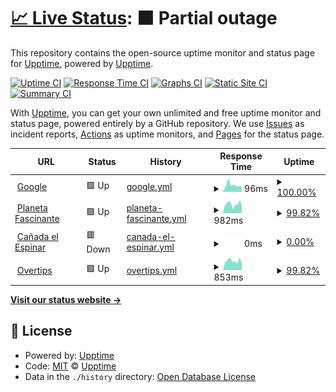 # [📈 Live Status](https://demo.upptime.js.org): <!--live status--> **🟧 Partial outage**

This repository contains the open-source uptime monitor and status page for [Upptime](https://upptime.js.org), powered by [Upptime](https://github.com/upptime/upptime).

[![Uptime CI](https://github.com/Alvarohf/sites-status/workflows/Uptime%20CI/badge.svg)](https://github.com/Alvarohf/sites-status/actions?query=workflow%3A%22Uptime+CI%22)
[![Response Time CI](https://github.com/Alvarohf/sites-status/workflows/Response%20Time%20CI/badge.svg)](https://github.com/Alvarohf/sites-status/actions?query=workflow%3A%22Response+Time+CI%22)
[![Graphs CI](https://github.com/Alvarohf/sites-status/workflows/Graphs%20CI/badge.svg)](https://github.com/Alvarohf/sites-status/actions?query=workflow%3A%22Graphs+CI%22)
[![Static Site CI](https://github.com/Alvarohf/sites-status/workflows/Static%20Site%20CI/badge.svg)](https://github.com/Alvarohf/sites-status/actions?query=workflow%3A%22Static+Site+CI%22)
[![Summary CI](https://github.com/Alvarohf/sites-status/workflows/Summary%20CI/badge.svg)](https://github.com/Alvarohf/sites-status/actions?query=workflow%3A%22Summary+CI%22)

With [Upptime](https://upptime.js.org), you can get your own unlimited and free uptime monitor and status page, powered entirely by a GitHub repository. We use [Issues](https://github.com/upptime/upptime/issues) as incident reports, [Actions](https://github.com/Alvarohf/sites-status/actions) as uptime monitors, and [Pages](https://demo.upptime.js.org) for the status page.

<!--start: status pages-->
<!-- This summary is generated by Upptime (https://github.com/upptime/upptime) -->
<!-- Do not edit this manually, your changes will be overwritten -->
<!-- prettier-ignore -->
| URL | Status | History | Response Time | Uptime |
| --- | ------ | ------- | ------------- | ------ |
| <img alt="" src="https://icons.duckduckgo.com/ip3/www.google.com.ico" height="13"> [Google](https://www.google.com) | 🟩 Up | [google.yml](https://github.com/Alvarohf/sites-status/commits/HEAD/history/google.yml) | <details><summary><img alt="Response time graph" src="./graphs/google/response-time-week.png" height="20"> 96ms</summary><br><a href="https://Alvarohf.github.io/sites-status/history/google"><img alt="Response time 109" src="https://img.shields.io/endpoint?url=https%3A%2F%2Fraw.githubusercontent.com%2FAlvarohf%2Fsites-status%2FHEAD%2Fapi%2Fgoogle%2Fresponse-time.json"></a><br><a href="https://Alvarohf.github.io/sites-status/history/google"><img alt="24-hour response time 70" src="https://img.shields.io/endpoint?url=https%3A%2F%2Fraw.githubusercontent.com%2FAlvarohf%2Fsites-status%2FHEAD%2Fapi%2Fgoogle%2Fresponse-time-day.json"></a><br><a href="https://Alvarohf.github.io/sites-status/history/google"><img alt="7-day response time 96" src="https://img.shields.io/endpoint?url=https%3A%2F%2Fraw.githubusercontent.com%2FAlvarohf%2Fsites-status%2FHEAD%2Fapi%2Fgoogle%2Fresponse-time-week.json"></a><br><a href="https://Alvarohf.github.io/sites-status/history/google"><img alt="30-day response time 123" src="https://img.shields.io/endpoint?url=https%3A%2F%2Fraw.githubusercontent.com%2FAlvarohf%2Fsites-status%2FHEAD%2Fapi%2Fgoogle%2Fresponse-time-month.json"></a><br><a href="https://Alvarohf.github.io/sites-status/history/google"><img alt="1-year response time 113" src="https://img.shields.io/endpoint?url=https%3A%2F%2Fraw.githubusercontent.com%2FAlvarohf%2Fsites-status%2FHEAD%2Fapi%2Fgoogle%2Fresponse-time-year.json"></a></details> | <details><summary><a href="https://Alvarohf.github.io/sites-status/history/google">100.00%</a></summary><a href="https://Alvarohf.github.io/sites-status/history/google"><img alt="All-time uptime 100.00%" src="https://img.shields.io/endpoint?url=https%3A%2F%2Fraw.githubusercontent.com%2FAlvarohf%2Fsites-status%2FHEAD%2Fapi%2Fgoogle%2Fuptime.json"></a><br><a href="https://Alvarohf.github.io/sites-status/history/google"><img alt="24-hour uptime 100.00%" src="https://img.shields.io/endpoint?url=https%3A%2F%2Fraw.githubusercontent.com%2FAlvarohf%2Fsites-status%2FHEAD%2Fapi%2Fgoogle%2Fuptime-day.json"></a><br><a href="https://Alvarohf.github.io/sites-status/history/google"><img alt="7-day uptime 100.00%" src="https://img.shields.io/endpoint?url=https%3A%2F%2Fraw.githubusercontent.com%2FAlvarohf%2Fsites-status%2FHEAD%2Fapi%2Fgoogle%2Fuptime-week.json"></a><br><a href="https://Alvarohf.github.io/sites-status/history/google"><img alt="30-day uptime 99.92%" src="https://img.shields.io/endpoint?url=https%3A%2F%2Fraw.githubusercontent.com%2FAlvarohf%2Fsites-status%2FHEAD%2Fapi%2Fgoogle%2Fuptime-month.json"></a><br><a href="https://Alvarohf.github.io/sites-status/history/google"><img alt="1-year uptime 99.98%" src="https://img.shields.io/endpoint?url=https%3A%2F%2Fraw.githubusercontent.com%2FAlvarohf%2Fsites-status%2FHEAD%2Fapi%2Fgoogle%2Fuptime-year.json"></a></details>
| <img alt="" src="https://icons.duckduckgo.com/ip3/planetafascinante.com.ico" height="13"> [Planeta Fascinante](https://planetafascinante.com) | 🟩 Up | [planeta-fascinante.yml](https://github.com/Alvarohf/sites-status/commits/HEAD/history/planeta-fascinante.yml) | <details><summary><img alt="Response time graph" src="./graphs/planeta-fascinante/response-time-week.png" height="20"> 982ms</summary><br><a href="https://Alvarohf.github.io/sites-status/history/planeta-fascinante"><img alt="Response time 1409" src="https://img.shields.io/endpoint?url=https%3A%2F%2Fraw.githubusercontent.com%2FAlvarohf%2Fsites-status%2FHEAD%2Fapi%2Fplaneta-fascinante%2Fresponse-time.json"></a><br><a href="https://Alvarohf.github.io/sites-status/history/planeta-fascinante"><img alt="24-hour response time 912" src="https://img.shields.io/endpoint?url=https%3A%2F%2Fraw.githubusercontent.com%2FAlvarohf%2Fsites-status%2FHEAD%2Fapi%2Fplaneta-fascinante%2Fresponse-time-day.json"></a><br><a href="https://Alvarohf.github.io/sites-status/history/planeta-fascinante"><img alt="7-day response time 982" src="https://img.shields.io/endpoint?url=https%3A%2F%2Fraw.githubusercontent.com%2FAlvarohf%2Fsites-status%2FHEAD%2Fapi%2Fplaneta-fascinante%2Fresponse-time-week.json"></a><br><a href="https://Alvarohf.github.io/sites-status/history/planeta-fascinante"><img alt="30-day response time 972" src="https://img.shields.io/endpoint?url=https%3A%2F%2Fraw.githubusercontent.com%2FAlvarohf%2Fsites-status%2FHEAD%2Fapi%2Fplaneta-fascinante%2Fresponse-time-month.json"></a><br><a href="https://Alvarohf.github.io/sites-status/history/planeta-fascinante"><img alt="1-year response time 1446" src="https://img.shields.io/endpoint?url=https%3A%2F%2Fraw.githubusercontent.com%2FAlvarohf%2Fsites-status%2FHEAD%2Fapi%2Fplaneta-fascinante%2Fresponse-time-year.json"></a></details> | <details><summary><a href="https://Alvarohf.github.io/sites-status/history/planeta-fascinante">99.82%</a></summary><a href="https://Alvarohf.github.io/sites-status/history/planeta-fascinante"><img alt="All-time uptime 94.92%" src="https://img.shields.io/endpoint?url=https%3A%2F%2Fraw.githubusercontent.com%2FAlvarohf%2Fsites-status%2FHEAD%2Fapi%2Fplaneta-fascinante%2Fuptime.json"></a><br><a href="https://Alvarohf.github.io/sites-status/history/planeta-fascinante"><img alt="24-hour uptime 100.00%" src="https://img.shields.io/endpoint?url=https%3A%2F%2Fraw.githubusercontent.com%2FAlvarohf%2Fsites-status%2FHEAD%2Fapi%2Fplaneta-fascinante%2Fuptime-day.json"></a><br><a href="https://Alvarohf.github.io/sites-status/history/planeta-fascinante"><img alt="7-day uptime 99.82%" src="https://img.shields.io/endpoint?url=https%3A%2F%2Fraw.githubusercontent.com%2FAlvarohf%2Fsites-status%2FHEAD%2Fapi%2Fplaneta-fascinante%2Fuptime-week.json"></a><br><a href="https://Alvarohf.github.io/sites-status/history/planeta-fascinante"><img alt="30-day uptime 99.96%" src="https://img.shields.io/endpoint?url=https%3A%2F%2Fraw.githubusercontent.com%2FAlvarohf%2Fsites-status%2FHEAD%2Fapi%2Fplaneta-fascinante%2Fuptime-month.json"></a><br><a href="https://Alvarohf.github.io/sites-status/history/planeta-fascinante"><img alt="1-year uptime 88.35%" src="https://img.shields.io/endpoint?url=https%3A%2F%2Fraw.githubusercontent.com%2FAlvarohf%2Fsites-status%2FHEAD%2Fapi%2Fplaneta-fascinante%2Fuptime-year.json"></a></details>
| <img alt="" src="https://icons.duckduckgo.com/ip3/xn--caadaespinar-bhb.com.ico" height="13"> [Cañada el Espinar](https://cañadaespinar.com) | 🟥 Down | [canada-el-espinar.yml](https://github.com/Alvarohf/sites-status/commits/HEAD/history/canada-el-espinar.yml) | <details><summary><img alt="Response time graph" src="./graphs/canada-el-espinar/response-time-week.png" height="20"> 0ms</summary><br><a href="https://Alvarohf.github.io/sites-status/history/canada-el-espinar"><img alt="Response time 811" src="https://img.shields.io/endpoint?url=https%3A%2F%2Fraw.githubusercontent.com%2FAlvarohf%2Fsites-status%2FHEAD%2Fapi%2Fcanada-el-espinar%2Fresponse-time.json"></a><br><a href="https://Alvarohf.github.io/sites-status/history/canada-el-espinar"><img alt="24-hour response time 0" src="https://img.shields.io/endpoint?url=https%3A%2F%2Fraw.githubusercontent.com%2FAlvarohf%2Fsites-status%2FHEAD%2Fapi%2Fcanada-el-espinar%2Fresponse-time-day.json"></a><br><a href="https://Alvarohf.github.io/sites-status/history/canada-el-espinar"><img alt="7-day response time 0" src="https://img.shields.io/endpoint?url=https%3A%2F%2Fraw.githubusercontent.com%2FAlvarohf%2Fsites-status%2FHEAD%2Fapi%2Fcanada-el-espinar%2Fresponse-time-week.json"></a><br><a href="https://Alvarohf.github.io/sites-status/history/canada-el-espinar"><img alt="30-day response time 0" src="https://img.shields.io/endpoint?url=https%3A%2F%2Fraw.githubusercontent.com%2FAlvarohf%2Fsites-status%2FHEAD%2Fapi%2Fcanada-el-espinar%2Fresponse-time-month.json"></a><br><a href="https://Alvarohf.github.io/sites-status/history/canada-el-espinar"><img alt="1-year response time 0" src="https://img.shields.io/endpoint?url=https%3A%2F%2Fraw.githubusercontent.com%2FAlvarohf%2Fsites-status%2FHEAD%2Fapi%2Fcanada-el-espinar%2Fresponse-time-year.json"></a></details> | <details><summary><a href="https://Alvarohf.github.io/sites-status/history/canada-el-espinar">0.00%</a></summary><a href="https://Alvarohf.github.io/sites-status/history/canada-el-espinar"><img alt="All-time uptime 42.50%" src="https://img.shields.io/endpoint?url=https%3A%2F%2Fraw.githubusercontent.com%2FAlvarohf%2Fsites-status%2FHEAD%2Fapi%2Fcanada-el-espinar%2Fuptime.json"></a><br><a href="https://Alvarohf.github.io/sites-status/history/canada-el-espinar"><img alt="24-hour uptime 0.00%" src="https://img.shields.io/endpoint?url=https%3A%2F%2Fraw.githubusercontent.com%2FAlvarohf%2Fsites-status%2FHEAD%2Fapi%2Fcanada-el-espinar%2Fuptime-day.json"></a><br><a href="https://Alvarohf.github.io/sites-status/history/canada-el-espinar"><img alt="7-day uptime 0.00%" src="https://img.shields.io/endpoint?url=https%3A%2F%2Fraw.githubusercontent.com%2FAlvarohf%2Fsites-status%2FHEAD%2Fapi%2Fcanada-el-espinar%2Fuptime-week.json"></a><br><a href="https://Alvarohf.github.io/sites-status/history/canada-el-espinar"><img alt="30-day uptime 0.00%" src="https://img.shields.io/endpoint?url=https%3A%2F%2Fraw.githubusercontent.com%2FAlvarohf%2Fsites-status%2FHEAD%2Fapi%2Fcanada-el-espinar%2Fuptime-month.json"></a><br><a href="https://Alvarohf.github.io/sites-status/history/canada-el-espinar"><img alt="1-year uptime 0.00%" src="https://img.shields.io/endpoint?url=https%3A%2F%2Fraw.githubusercontent.com%2FAlvarohf%2Fsites-status%2FHEAD%2Fapi%2Fcanada-el-espinar%2Fuptime-year.json"></a></details>
| <img alt="" src="https://icons.duckduckgo.com/ip3/overtips.es.ico" height="13"> [Overtips](https://overtips.es) | 🟩 Up | [overtips.yml](https://github.com/Alvarohf/sites-status/commits/HEAD/history/overtips.yml) | <details><summary><img alt="Response time graph" src="./graphs/overtips/response-time-week.png" height="20"> 853ms</summary><br><a href="https://Alvarohf.github.io/sites-status/history/overtips"><img alt="Response time 945" src="https://img.shields.io/endpoint?url=https%3A%2F%2Fraw.githubusercontent.com%2FAlvarohf%2Fsites-status%2FHEAD%2Fapi%2Fovertips%2Fresponse-time.json"></a><br><a href="https://Alvarohf.github.io/sites-status/history/overtips"><img alt="24-hour response time 643" src="https://img.shields.io/endpoint?url=https%3A%2F%2Fraw.githubusercontent.com%2FAlvarohf%2Fsites-status%2FHEAD%2Fapi%2Fovertips%2Fresponse-time-day.json"></a><br><a href="https://Alvarohf.github.io/sites-status/history/overtips"><img alt="7-day response time 853" src="https://img.shields.io/endpoint?url=https%3A%2F%2Fraw.githubusercontent.com%2FAlvarohf%2Fsites-status%2FHEAD%2Fapi%2Fovertips%2Fresponse-time-week.json"></a><br><a href="https://Alvarohf.github.io/sites-status/history/overtips"><img alt="30-day response time 842" src="https://img.shields.io/endpoint?url=https%3A%2F%2Fraw.githubusercontent.com%2FAlvarohf%2Fsites-status%2FHEAD%2Fapi%2Fovertips%2Fresponse-time-month.json"></a><br><a href="https://Alvarohf.github.io/sites-status/history/overtips"><img alt="1-year response time 949" src="https://img.shields.io/endpoint?url=https%3A%2F%2Fraw.githubusercontent.com%2FAlvarohf%2Fsites-status%2FHEAD%2Fapi%2Fovertips%2Fresponse-time-year.json"></a></details> | <details><summary><a href="https://Alvarohf.github.io/sites-status/history/overtips">99.82%</a></summary><a href="https://Alvarohf.github.io/sites-status/history/overtips"><img alt="All-time uptime 99.82%" src="https://img.shields.io/endpoint?url=https%3A%2F%2Fraw.githubusercontent.com%2FAlvarohf%2Fsites-status%2FHEAD%2Fapi%2Fovertips%2Fuptime.json"></a><br><a href="https://Alvarohf.github.io/sites-status/history/overtips"><img alt="24-hour uptime 100.00%" src="https://img.shields.io/endpoint?url=https%3A%2F%2Fraw.githubusercontent.com%2FAlvarohf%2Fsites-status%2FHEAD%2Fapi%2Fovertips%2Fuptime-day.json"></a><br><a href="https://Alvarohf.github.io/sites-status/history/overtips"><img alt="7-day uptime 99.82%" src="https://img.shields.io/endpoint?url=https%3A%2F%2Fraw.githubusercontent.com%2FAlvarohf%2Fsites-status%2FHEAD%2Fapi%2Fovertips%2Fuptime-week.json"></a><br><a href="https://Alvarohf.github.io/sites-status/history/overtips"><img alt="30-day uptime 99.96%" src="https://img.shields.io/endpoint?url=https%3A%2F%2Fraw.githubusercontent.com%2FAlvarohf%2Fsites-status%2FHEAD%2Fapi%2Fovertips%2Fuptime-month.json"></a><br><a href="https://Alvarohf.github.io/sites-status/history/overtips"><img alt="1-year uptime 99.95%" src="https://img.shields.io/endpoint?url=https%3A%2F%2Fraw.githubusercontent.com%2FAlvarohf%2Fsites-status%2FHEAD%2Fapi%2Fovertips%2Fuptime-year.json"></a></details>

<!--end: status pages-->

[**Visit our status website →**](https://demo.upptime.js.org)

## 📄 License

- Powered by: [Upptime](https://github.com/upptime/upptime)
- Code: [MIT](./LICENSE) © [Upptime](https://upptime.js.org)
- Data in the `./history` directory: [Open Database License](https://opendatacommons.org/licenses/odbl/1-0/)

